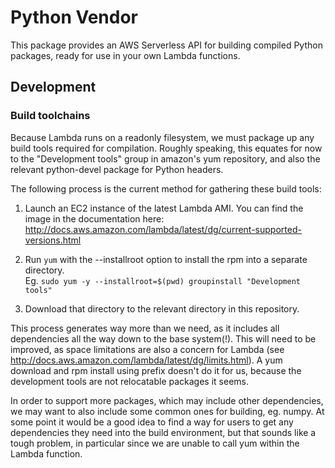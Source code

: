 # Python Vendor

This package provides an AWS Serverless API for building compiled Python
packages, ready for use in your own Lambda functions.


## Development

### Build toolchains

Because Lambda runs on a readonly filesystem, we must package up any build
tools required for compilation. Roughly speaking, this equates for now to the
"Development tools" group in amazon's yum repository, and also the relevant
python-devel package for Python headers.

The following process is the current method for gathering these build tools:

1. Launch an EC2 instance of the latest Lambda AMI. You can find the image
   in the documentation here:
   http://docs.aws.amazon.com/lambda/latest/dg/current-supported-versions.html

2. Run `yum` with the --installroot option to install the rpm into a separate
   directory.  
   Eg. `sudo yum -y --installroot=$(pwd) groupinstall "Development tools"`

3. Download that directory to the relevant directory in this repository.

This process generates way more than we need, as it includes all dependencies
all the way down to the base system(!). This will need to be improved, as
space limitations are also a concern for Lambda (see
http://docs.aws.amazon.com/lambda/latest/dg/limits.html). A yum download and
rpm install using prefix doesn't do it for us, because the development tools
are not relocatable packages it seems.

In order to support more packages, which may include other dependencies, we may
want to also include some common ones for building, eg. numpy. At some point it
would be a good idea to find a way for users to get any dependencies they need
into the build environment, but that sounds like a tough problem, in particular
since we are unable to call yum within the Lambda function.
